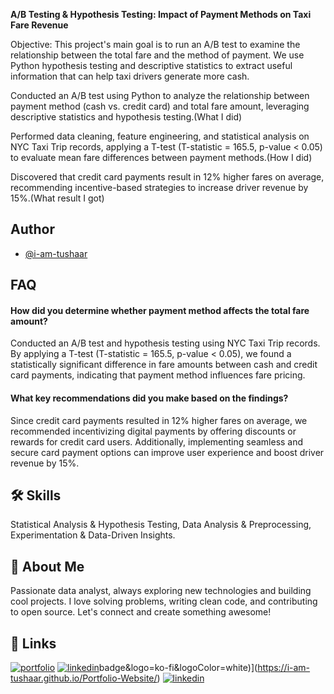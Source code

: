 **A/B Testing & Hypothesis Testing: Impact of Payment Methods on Taxi Fare Revenue**

Objective:
This project's main goal is to run an A/B test to examine the relationship between the total fare and the method of payment. We use Python hypothesis testing and descriptive statistics to extract useful information that can help taxi drivers generate more cash.

Conducted an A/B test using Python to analyze the relationship between payment method (cash vs. credit card) and total fare amount, leveraging descriptive statistics and hypothesis testing.(What I did)

Performed data cleaning, feature engineering, and statistical analysis on NYC Taxi Trip records, applying a T-test (T-statistic = 165.5, p-value < 0.05) to evaluate mean fare differences between payment methods.(How I did)

Discovered that credit card payments result in 12% higher fares on average, recommending incentive-based strategies to increase driver revenue by 15%.(What result I got)
## Author

- [@i-am-tushaar](https://github.com/https://github.com/i-am-tushaar)


## FAQ

#### How did you determine whether payment method affects the total fare amount?

Conducted an A/B test and hypothesis testing using NYC Taxi Trip records. By applying a T-test (T-statistic = 165.5, p-value < 0.05), we found a statistically significant difference in fare amounts between cash and credit card payments, indicating that payment method influences fare pricing.

#### What key recommendations did you make based on the findings?

Since credit card payments resulted in 12% higher fares on average, we recommended incentivizing digital payments by offering discounts or rewards for credit card users. Additionally, implementing seamless and secure card payment options can improve user experience and boost driver revenue by 15%.

## 🛠 Skills
Statistical Analysis & Hypothesis Testing, Data Analysis & Preprocessing, Experimentation & Data-Driven Insights.

## 🚀 About Me
Passionate data analyst, always exploring new technologies and building cool projects. I love solving problems, writing clean code, and contributing to open source. Let's connect and create something awesome!

## 🔗 Links
[![portfolio](https://img.shields.io/badge/my_portfolio-000?style=for-the-badge&logo=ko-fi&logoColor=white)](https://i-am-tushaar.github.io/Portfolio-Website/)
[![linkedin](https://img.shields.io/badge/linkedin-0A66C2?style=for-the-badge&logo=linkedin&logoColor=white)](https://www.linkedin.com/in/tushar-choudhary-401b1a262/)badge&logo=ko-fi&logoColor=white)](https://i-am-tushaar.github.io/Portfolio-Website/)
[![linkedin](https://img.shields.io/badge/linkedin-0A66C2?style=for-the-badge&logo=linkedin&logoColor=white)](https://www.linkedin.com/in/tushar-choudhary-401b1a262/)


